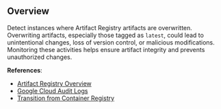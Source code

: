 ## Overview

Detect instances where Artifact Registry artifacts are overwritten. Overwriting artifacts, especially those tagged as `latest`, could lead to unintentional changes, loss of version control, or malicious modifications. Monitoring these activities helps ensure artifact integrity and prevents unauthorized changes.

**References**:
- [Artifact Registry Overview](https://cloud.google.com/artifact-registry/docs/overview)
- [Google Cloud Audit Logs](https://cloud.google.com/logging/docs/audit)
- [Transition from Container Registry](https://cloud.google.com/artifact-registry/docs/transition/transition-from-gcr)